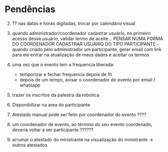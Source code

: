 # Pendências

2) ?? nas datas e horas digitadas, trocar por calendário visual

6) quando administrador/coordenador cadastrar usuário, no primeiro acesso desse usuário, validar termo de aceite... PENSAR NUMA FORMA DO COORDENADOR CADASTRAR USUÁRIO DO TIPO PARTICIPANTE - quando criado pelo administrador um participante, gerar email com link para ele entrar na atualização de meus dados e aceitar os termos

15) uma vez que o evento tem a frequencia liberada:
    - temporizar e fechar frequencia depois de 1h
    - depois de um tempo, avisar o coordenador do evento por email / whatsapp


25) trazer os inscritos da palestra da robotica

28) Disponibilizar na area do participante 

29) Atestado manual pode ser feito por coordenador do evento ????

30) um coordenador de evento, ao término do seu evento coordenado, deveria voltar a ser participante ??????

32) arrumar o atestado do ministrante na visualização do ministrante -> outros atestados


